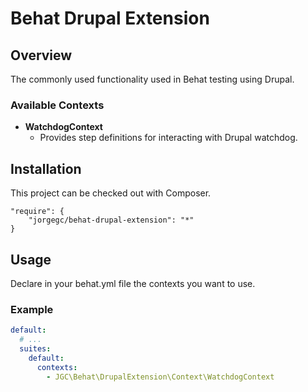 Behat Drupal Extension
======================

## Overview

The commonly used functionality used in Behat testing using Drupal.

### Available Contexts

- **WatchdogContext**
  - Provides step definitions for interacting with Drupal watchdog.

## Installation

This project can be checked out with Composer.

```
"require": {
    "jorgegc/behat-drupal-extension": "*"
}
```

## Usage

Declare in your behat.yml file the contexts you want to use.

### Example

```yml
default:
  # ...
  suites:
    default:
      contexts:
        - JGC\Behat\DrupalExtension\Context\WatchdogContext
```
